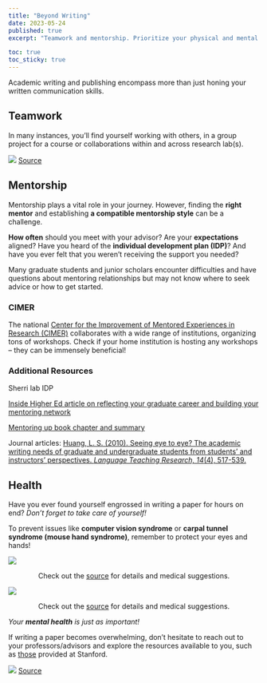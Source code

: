 ```yaml
---
title: "Beyond Writing"
date: 2023-05-24
published: true
excerpt: "Teamwork and mentorship. Prioritize your physical and mental health!"

toc: true
toc_sticky: true
---
```


Academic writing and publishing encompass more than just honing your written communication skills.

## Teamwork

In many instances, you’ll find yourself working with others, in a group project for a course or collaborations within and across research lab(s).

<img src="https://as1.ftcdn.net/v2/jpg/04/04/05/86/1000_F_404058674_u3pKVC8Zxi12dU1DQ8zrZBEZkdtA2cpm.jpg">
<a href="https://stock.adobe.com/search?filters%5Bcontent_type%3Aphoto%5D=1&filters%5Bcontent_type%3Aillustration%5D=1&filters%5Bcontent_type%3Azip_vector%5D=1&filters%5Bcontent_type%3Avideo%5D=1&filters%5Bcontent_type%3Atemplate%5D=1&filters%5Bcontent_type%3A3d%5D=1&filters%5Bcontent_type%3Aaudio%5D=0&filters%5Binclude_stock_enterprise%5D=0&filters%5Bis_editorial%5D=0&filters%5Bfree_collection%5D=0&order=relevance&serie_id=395964544&asset_id=404058674">Source</a>

## Mentorship

Mentorship plays a vital role in your journey. However, finding the **right mentor** and establishing **a compatible mentorship style** can be a challenge.

**How often** should you meet with your advisor? Are your **expectations** aligned? Have you heard of the **individual development plan (IDP)**? And have you ever felt that you weren’t receiving the support you needed?

Many graduate students and junior scholars encounter difficulties and have questions about mentoring relationships but may not know where to seek advice or how to get started.

### CIMER

The national <a href="https://cimerproject.org/">Center for the Improvement of Mentored Experiences in Research (CIMER)</a> collaborates with a wide range of institutions, organizing tons of workshops. Check if your home institution is hosting any workshops – they can be immensely beneficial!

### Additional Resources

Sherri lab IDP

<a href="https://www.insidehighered.com/advice/2021/05/03/importance-reflecting-ones-graduate-school-career-over-past-year-opinion">Inside Higher Ed article on reflecting your graduate career and building your mentoring network</a>

<a href="https://drive.google.com/file/d/1FNL9VpC89ZCbQQUawKa1b0emeFO2-FFT/view">Mentoring up book chapter and summary</a>

Journal articles:
<a href="https://journals.sagepub.com/doi/pdf/10.1177/1362168810375372">Huang, L. S. (2010). Seeing eye to eye? The academic writing needs of graduate and undergraduate students from students’ and instructors’ perspectives. *Language Teaching Research, 14*(4), 517-539.</a>



## Health

Have you ever found yourself engrossed in writing a paper for hours on end? *Don’t forget to take care of yourself!*

To prevent issues like **computer vision syndrome** or **carpal tunnel syndrome (mouse hand syndrome)**, remember to protect your eyes and hands!

<img src="https://domf5oio6qrcr.cloudfront.net/medialibrary/8909/computer-vision-syndrome.jpg">

<p style="text-align:center">Check out the <a href="https://www.health.harvard.edu/blog/times-changin-bringing-new-syndromes-201607019844">source</a> for details and medical suggestions.</p>

<img src="https://images.squarespace-cdn.com/content/v1/585dd5afebbd1af27cd15d89/1535406445288-43HS70DVM9X2DALP67JZ/carpal+tunnel+using+a+computer+mouse?format=750w">

<p style="text-align:center">Check out the <a href="https://www.schreibermd.com/blog/2018/8/27/can-using-a-computer-cause-carpal-tunnel-syndrome">source</a> for details and medical suggestions.</p>

*Your **mental health** is just as important!*

If writing a paper becomes overwhelming, don’t hesitate to reach out to your professors/advisors and explore the resources available to you, such as <a href="https://studentaffairs.stanford.edu/mental-health-resources-stanford">those</a> provided at Stanford.

<img src="https://t3.ftcdn.net/jpg/03/00/87/14/240_F_300871461_PyKW2pwAT0BVMJQx8T0vTqzlbbOKSRZi.jpg">
<a href="https://stock.adobe.com/search?k=stressed+student+cartoon">Source</a>
